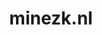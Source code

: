 ---
layout: post
title:  "minezk.nl"
internal_url:  "/dutchgov/minezk.nl.html"
subdomains_count: 6
all_subdomains_count: 6
urls_count: 4
ssl_rank: 0
http_rank: 68.5
url_link: /data/minezk.nl/urls.txt
all_subdomains_link: /data/minezk.nl/all_subdomains.txt
subdomains_link: /data/minezk.nl/subdomains.txt
categories: dutchgov
---